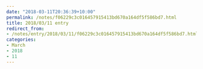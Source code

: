```yaml
---
date: "2018-03-11T20:36:39+10:00"
permalink: /notes/f06229c3c016457915413bd670a164df5f586bd7.html
title: 2018/03/11 entry
redirect_from:
- /notes/entry/2018/03/11/f06229c3c016457915413bd670a164df5f586bd7.html
categories:
- March
- 2018
- 11
---
```

